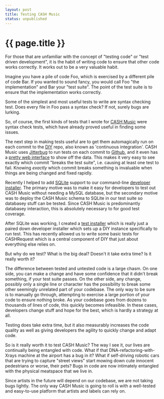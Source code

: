 ```yaml
---
layout: post
title: Testing CASH Music
status: unpublished
---
```


# {{ page.title }}

For those that are unfamiliar with the concept of "testing code" or "test
driven development", it is the habit of writing code to ensure that other code
works correctly. It works out to be a very valuable habit.

Imagine you have a pile of code Foo, which is exercised by a different pile of
code Bar. If you wanted to sound fancy, you would call Foo "the implementation"
and Bar your "test suite". The point of the test suite is to ensure that the
implementation works correctly.

Some of the simplest and most useful tests to write are syntax checking test.
Does every file in Foo pass a syntax check? If not, surely bugs are lurking.

So, of course, the first kinds of tests that I wrote for [CASH Music](http://cashmusic.org) were syntax
check tests, which have already proved useful in finding some issues.

The next step in making tests useful are to get them automagically run on each
commit to the [DIY](https://github.com/cashmusic/DIY) repo, also known as 'continuous integration'. CASH Music uses
[Jitterbug](http://jitterbug.pl) to run tests on each commit to [Github](http://github.com/organizations/cashmusic), and it even has a 
[pretty web interface](http://dev.cashmusic.org:3000/project/DIY) to show off the data. This makes it very easy to see exactly which
commit "breaks the test suite", i.e. causing at least one test to fail. Knowing
*exactly* which commit breaks something is invaluable when things are being
changed and fixed rapidly.

Recently I helped to add [SQLite](http://sqlite.org) support to our command-line 
[developer installer](https://github.com/cashmusic/DIY/blob/master/installers/php/dev_installer.php). The primary motive was to make it easy for developers to test out
CASH Music without needing a MySQL database, but the secondary motive was to
deploy the CASH Music schema to SQLite in our test suite so databasey stuff can
be tested. Since CASH Music is predominantly databasey interaction, this is
absolutely necessary to for good test coverage.

After SQLite was working, I created a [test installer](https://github.com/cashmusic/DIY/blob/master/installers/php/test_installer.php) which is really just a
paired down developer installer which sets up a DIY instance specifically to
run test. This has recently allowed us to write some basic tests for
CASHRequest which is a central component of DIY that just about everything else
relies on.

But why do we test? What is the big deal? Doesn't it take extra time? Is it
really worth it?

The difference between tested and untested code is a large chasm. On one side,
you can make a change and have some confidence that it didn't break something,
if your test suite passes. On the other side, any change, possibly only a
single line or character has the possibility to break some other seemingly
unrelated part of your codebase. The only way to be sure is to manually go
through, attempting to exercise a large portion of your code to ensure nothing
broke. As your codebase goes from dozens to thousands of lines of code, this
quickly becomes infeasible. In these cases, developers change stuff and hope
for the best, which is hardly a strategy at all.

Testing does take extra time, but it also measurably increases the code quality
as well as giving developers the agility to quickly change and adapt code.

So is it really worth it to test CASH Music? The way I see it, our lives are
continually being entangled with code. What if that DNA-refactoring-with-Xrays
machine at the airport has a bug in it? What if self-driving robotic cars that
are trying to capture "street views" start mowing down cute innocent
pedestrians or worse, their pets? Bugs in code are now intimately entangled
with the physical meatspace that we live in.

Since artists in the future will depend on our codebase, we are not taking bugs
lightly. The only way CASH Music is going to roll is with a well-tested and
easy-to-use platform that artists and labels can rely on.
